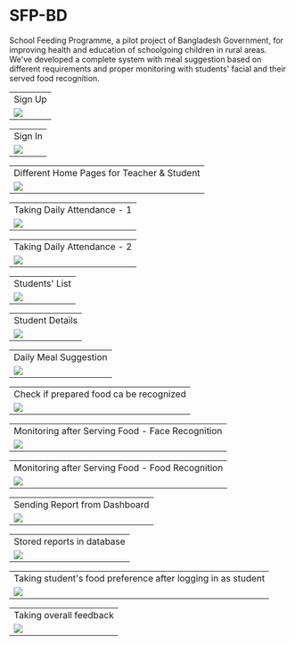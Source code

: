# SFP-BD
School Feeding Programme, a pilot project of Bangladesh Government, for improving health and education of schoolgoing children in rural areas. We've developed a complete system with meal suggestion based on different requirements and proper monitoring with students' facial and their served food recognition.

<table>
  <tr>
    <td>Sign Up</td>
  </tr>
  <tr>
    <td><img src="screenshots/1.png"></td>
  </tr>
</table>

<table>
  <tr>
    <td>Sign In</td>
  </tr>
  <tr>
    <td><img src="screenshots/2.png"></td>
  </tr>
</table>

<table>
  <tr>
    <td>Different Home Pages for Teacher & Student</td>
  </tr>
  <tr>
    <td><img src="screenshots/3.png"></td>
  </tr>
</table>

<table>
  <tr>
    <td>Taking Daily Attendance - 1</td>
  </tr>
  <tr>
    <td><img src="screenshots/4.png"></td>
  </tr>
</table>

<table>
  <tr>
    <td>Taking Daily Attendance - 2</td>
  </tr>
  <tr>
    <td><img src="screenshots/5.png"></td>
  </tr>
</table>

<table>
  <tr>
    <td>Students' List</td>
  </tr>
  <tr>
    <td><img src="screenshots/6.png"></td>
  </tr>
</table>

<table>
  <tr>
    <td>Student Details</td>
  </tr>
  <tr>
    <td><img src="screenshots/7.png"></td>
  </tr>
</table>

<table>
  <tr>
    <td>Daily Meal Suggestion</td>
  </tr>
  <tr>
    <td><img src="screenshots/8.png"></td>
  </tr>
</table>

<table>
  <tr>
    <td>Check if prepared food ca be recognized</td>
  </tr>
  <tr>
    <td><img src="screenshots/9.png"></td>
  </tr>
</table>

<table>
  <tr>
    <td>Monitoring after Serving Food - Face Recognition</td>
  </tr>
  <tr>
    <td><img src="screenshots/10.png"></td>
  </tr>
</table>

<table>
  <tr>
    <td>Monitoring after Serving Food - Food Recognition</td>
  </tr>
  <tr>
    <td><img src="screenshots/11.png"></td>
  </tr>
</table>

<table>
  <tr>
    <td>Sending Report from Dashboard</td>
  </tr>
  <tr>
    <td><img src="screenshots/12.png"></td>
  </tr>
</table>

<table>
  <tr>
    <td>Stored reports in database</td>
  </tr>
  <tr>
    <td><img src="screenshots/13.png"></td>
  </tr>
</table>

<table>
  <tr>
    <td>Taking student's food preference after logging in as student</td>
  </tr>
  <tr>
    <td><img src="screenshots/14.png"></td>
  </tr>
</table>

<table>
  <tr>
    <td>Taking overall feedback</td>
  </tr>
  <tr>
    <td><img src="screenshots/15.png"></td>
  </tr>
</table>
